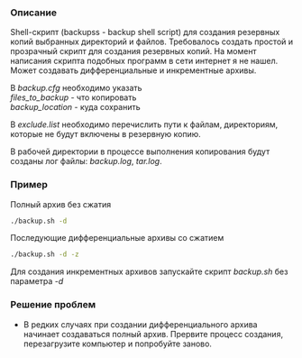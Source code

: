 ### Описание

Shell-скрипт (backupss - backup shell script) для создания резервных копий выбранных директорий и файлов. Требовалось создать простой и прозрачный скрипт для создания резервных копий. На момент написания скрипта подобных программ в сети интернет я не нашел. <br />
Может создавать дифференциальные и инкрементные архивы. 

В *backup.cfg* необходимо указать <br />
*files_to_backup* - что копировать <br />
*backup_location* - куда сохранить <br />

В *exclude.list* необходимо перечислить пути к файлам, директориям, которые не будут включены в резервную копию. <br />

В рабочей директории в процессе выполнения копирования будут созданы лог файлы: *backup.log*, *tar.log*. <br />

### Пример

Полный архив без сжатия
```sh
./backup.sh -d
```
Последующие дифференциальные архивы со сжатием
```sh
./backup.sh -d -z
```

Для создания инкрементных архивов запускайте скрипт *backup.sh* без параметра *-d*

### Решение проблем
- В редких случаях при создании дифференциального архива начинает создаваться полный архив. Прервите процесс создания, перезагрузите компьютер и попробуйте заново.
